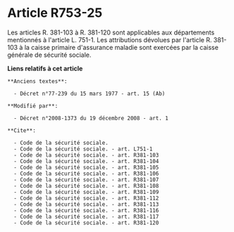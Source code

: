 # Article R753-25

Les articles R. 381-103 à R. 381-120 sont applicables aux départements mentionnés à l'article L. 751-1. Les attributions
dévolues par l'article R. 381-103 à la caisse primaire d'assurance maladie sont exercées par la caisse générale de sécurité
sociale.

**Liens relatifs à cet article**

	**Anciens textes**:

	  - Décret n°77-239 du 15 mars 1977 - art. 15 (Ab)

	**Modifié par**:

	  - Décret n°2008-1373 du 19 décembre 2008 - art. 1

	**Cite**:

	  - Code de la sécurité sociale.
	  - Code de la sécurité sociale. - art. L751-1
	  - Code de la sécurité sociale. - art. R381-103
	  - Code de la sécurité sociale. - art. R381-104
	  - Code de la sécurité sociale. - art. R381-105
	  - Code de la sécurité sociale. - art. R381-106
	  - Code de la sécurité sociale. - art. R381-107
	  - Code de la sécurité sociale. - art. R381-108
	  - Code de la sécurité sociale. - art. R381-109
	  - Code de la sécurité sociale. - art. R381-112
	  - Code de la sécurité sociale. - art. R381-113
	  - Code de la sécurité sociale. - art. R381-116
	  - Code de la sécurité sociale. - art. R381-117
	  - Code de la sécurité sociale. - art. R381-120

